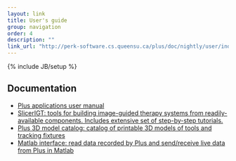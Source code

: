 ```yaml
---
layout: link
title: User's guide
group: navigation
order: 4
description: ""
link_url: "http://perk-software.cs.queensu.ca/plus/doc/nightly/user/index.html"
---
```

{% include JB/setup %}

Documentation
-------------

- [Plus applications user manual](http://perk-software.cs.queensu.ca/plus/doc/nightly/user/index.html)
- [SlicerIGT: tools for building image-guided therapy systems from readily-available components. Includes extensive set of step-by-step tutorials.](http://www.slicerigt.org)
- [Plus 3D model catalog: catalog of printable 3D models of tools and tracking fixtures](http://perk-software.cs.queensu.ca/plus/doc/nightly/modelcatalog)
- [Matlab interface: read data recorded by Plus and send/receive live data from Plus in Matlab](https://github.com/PlusToolkit/PlusMatlabUtils)

<p style="text-align: right;"> <a href="http://c3.gostats.com/summary.xml?id=352601" target="_blank" title="statistics"><img alt="statistics" border="0" src="http://c3.gostats.com/bin/count/a_352601/t_4/i_79/z_0/show_visitors/counter.png" style="border-width: 0px; width: auto; height: auto; display: none !important;" /></a></p>
